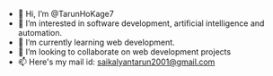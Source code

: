 - 👋 Hi, I’m @TarunHoKage7
- 👀 I’m interested in software development, artificial intelligence and automation.
- 🌱 I’m currently learning web development.
- 💞️ I’m looking to collaborate on web development projects
- 📫 Here's my mail id: saikalyantarun2001@gmail.com
